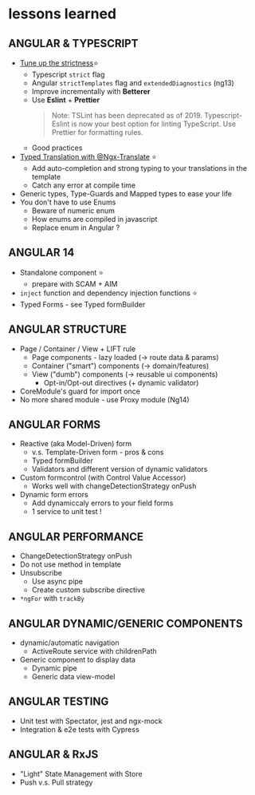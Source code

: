 # lessons learned

## ANGULAR & TYPESCRIPT

- [Tune up the strictness](angular/tune-up-the-strictness.md)⭐
  - Typescript `strict` flag
  - Angular `strictTemplates` flag and `extendedDiagnostics` (ng13)
  - Improve incrementally with **Betterer**
  - Use **Eslint** + **Prettier**
    > Note: TSLint has been deprecated as of 2019.
    > Typescript-Eslint is now your best option for linting TypeScript.
    > Use Prettier for formatting rules.
  - Good practices
- [Typed Translation with @Ngx-Translate](angular/typed-translation-with-ngx-translate.md) ⭐
  - Add auto-completion and strong typing to your translations in the template
  - Catch any error at compile time
- Generic types, Type-Guards and Mapped types to ease your life
- You don't have to use Enums
  - Beware of numeric enum
  - How enums are compiled in javascript
  - Replace enum in Angular ?

## ANGULAR 14

- Standalone component ⭐
  - prepare with SCAM + AIM 
- `inject` function and dependency injection functions ⭐
- Typed Forms - see Typed formBuilder

## ANGULAR STRUCTURE

- Page / Container / View + LIFT rule
  - Page components - lazy loaded (→ route data & params)
  - Container ("smart") components (→ domain/features)
  - View ("dumb") components (→ reusable ui components)
    - Opt-in/Opt-out directives (+ dynamic validator)
- CoreModule's guard for import once
- No more shared module - use Proxy module (Ng14)

## ANGULAR FORMS

- Reactive (aka Model-Driven) form
  - v.s. Template-Driven form - pros & cons
  - Typed formBuilder
  - Validators and different version of dynamic validators
- Custom formcontrol (with Control Value Accessor)
  - Works well with changeDetectionStrategy onPush
- Dynamic form errors
  - Add dynamiccaly errors to your field forms
  - 1 service to unit test !

## ANGULAR PERFORMANCE

- ChangeDetectionStrategy onPush
- Do not use method in template
- Unsubscribe
  - Use async pipe
  - Create custom subscribe directive
- `*ngFor` with `trackBy`

## ANGULAR DYNAMIC/GENERIC COMPONENTS

- dynamic/automatic navigation
  - ActiveRoute service with childrenPath
- Generic component to display data
  - Dynamic pipe
  - Generic data view-model

## ANGULAR TESTING

- Unit test with Spectator, jest and ngx-mock
- Integration & e2e tests with Cypress

## ANGULAR & RxJS

- "Light" State Management with Store
- Push v.s. Pull strategy
